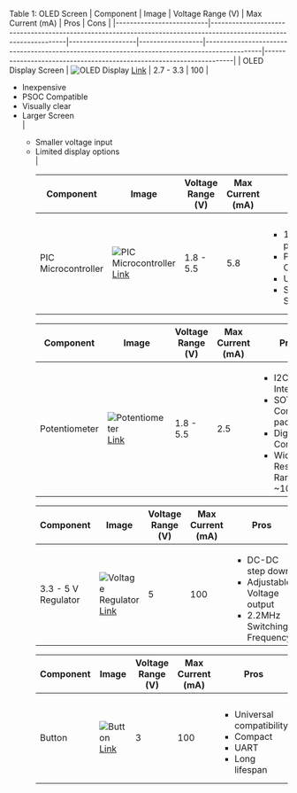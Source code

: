 
Table 1: OLED Screen
| Component                | Image                                                                                                             | Voltage Range (V) | Max Current (mA) | Pros                                                                                         | Cons                                                                |
|--------------------------|-------------------------------------------------------------------------------------------------------------------|-------------------|------------------|----------------------------------------------------------------------------------------------|---------------------------------------------------------------------|
| OLED Display Screen       | ![OLED Display](https://github.com/user-attachments/assets/cd7eb6ce-0679-4ae2-a178-05703a275109) [Link](https://www.digikey.com/en/products/detail/newhaven-display-intl/NHD-C12832A1Z-FSW-FBW-3V3/2059236) | 2.7 - 3.3         | 100              | <ul><li>Inexpensive</li><li>PSOC Compatible</li><li>Visually clear</li><li>Larger Screen</li> | <ul><li>Smaller voltage input</li><li>Limited display options</li> |


| Component                | Image                                                                                                             | Voltage Range (V) | Max Current (mA) | Pros                                                                                         | Cons                                                                |
|--------------------------|-------------------------------------------------------------------------------------------------------------------|-------------------|------------------|----------------------------------------------------------------------------------------------|---------------------------------------------------------------------|
| PIC Microcontroller       | ![PIC Microcontroller](https://github.com/user-attachments/assets/3af3f4a4-dec5-4eca-b5ae-b35ef0282502) [Link](https://www.digikey.com/en/products/detail/analog-devices-inc-maxim-integrated/MAX8563EEE/12615195) | 1.8 - 5.5         | 5.8              | <ul><li>16-bit pipeline</li><li>PSOC Compatible</li><li>UART</li><li>SPI/I2C Support</li>   | <ul><li>Limited RAM</li><li>Limited processing power</li><li>Small Flash Memory</li> |

| Component                | Image                                                                                                             | Voltage Range (V) | Max Current (mA) | Pros                                                                                         | Cons                                                                |
|--------------------------|-------------------------------------------------------------------------------------------------------------------|-------------------|------------------|----------------------------------------------------------------------------------------------|---------------------------------------------------------------------|
| Potentiometer             | ![Potentiometer](https://github.com/user-attachments/assets/bc79ddbf-6744-43f6-b6dd-7f13cf4799a3) [Link](https://www.digikey.com/en/products/detail/microchip-technology/MCP4011T-103E-SN/1098513) | 1.8 - 5.5         | 2.5              | <ul><li>I2C Interface</li><li>SOT-23 Compact package</li><li>Digital Control</li><li>Wide Resistance Range ~10Kohm</li> | <ul><li>I2C Complexity</li><li>Limited Resolution</li><li>5.5V supply</li> |

| Component                | Image                                                                                                             | Voltage Range (V) | Max Current (mA) | Pros                                                                                         | Cons                                                                |
|--------------------------|-------------------------------------------------------------------------------------------------------------------|-------------------|------------------|----------------------------------------------------------------------------------------------|---------------------------------------------------------------------|
| 3.3 - 5 V Regulator      | ![Voltage Regulator](https://github.com/user-attachments/assets/85d63ddf-a8a7-4c06-8473-265e24f89ef8) [Link](https://www.digikey.com/en/products/detail/analog-devices-inc-maxim-integrated/MAX8563EEE/12615195) | 5                 | 100              | <ul><li>DC-DC step down</li><li>Adjustable Voltage output</li><li>2.2MHz Switching Frequency</li> | <ul><li>Limited Output Current</li><li>Requires external inductor</li> |

| Component                | Image                                                                                                             | Voltage Range (V) | Max Current (mA) | Pros                                                                                         | Cons                                                                |
|--------------------------|-------------------------------------------------------------------------------------------------------------------|-------------------|------------------|----------------------------------------------------------------------------------------------|---------------------------------------------------------------------|
| Button                    | ![Button](https://github.com/user-attachments/assets/42778357-858b-40ed-8ae8-fab6e264a9e7) [Link](https://www.digikey.com/en/products/detail/c-k/D6R90-F2-LFS/1466352) | 3                 | 100              | <ul><li>Universal compatibility</li><li>Compact</li><li>UART</li><li>Long lifespan</li>     | <ul><li>Limited current handling</li><li>Quantity depends on overall functionality</li> |



